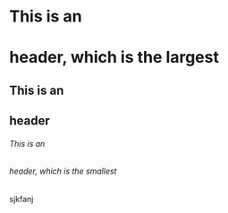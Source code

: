 # This is an <h1> header, which is the largest
## This is an <h2> header
###### This is an <h6> header, which is the smallest
sjkfanj
